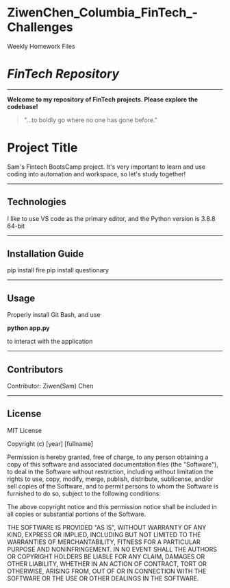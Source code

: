 # ZiwenChen_Columbia_FinTech_-Challenges
Weekly Homework Files

# *FinTech Repository* 
---

**Welcome to my repository of FinTech projects. Please explore the codebase!**

> "...to boldly go where no one has gone before."

# Project Title

Sam's Fintech BootsCamp project. It's very important to learn and use coding into automation and workspace, so let's study together!


---

## Technologies

I like to use VS code as the primary editor, and the Python version is 3.8.8 64-bit

---

## Installation Guide

pip install fire
pip install questionary

---

## Usage

Properly install Git Bash, and use 

**python app.py** 

to interact with the application

---

## Contributors

Contributor: Ziwen(Sam) Chen

---

## License

MIT License

Copyright (c) [year] [fullname]

Permission is hereby granted, free of charge, to any person obtaining a copy
of this software and associated documentation files (the "Software"), to deal
in the Software without restriction, including without limitation the rights
to use, copy, modify, merge, publish, distribute, sublicense, and/or sell
copies of the Software, and to permit persons to whom the Software is
furnished to do so, subject to the following conditions:

The above copyright notice and this permission notice shall be included in all
copies or substantial portions of the Software.

THE SOFTWARE IS PROVIDED "AS IS", WITHOUT WARRANTY OF ANY KIND, EXPRESS OR
IMPLIED, INCLUDING BUT NOT LIMITED TO THE WARRANTIES OF MERCHANTABILITY,
FITNESS FOR A PARTICULAR PURPOSE AND NONINFRINGEMENT. IN NO EVENT SHALL THE
AUTHORS OR COPYRIGHT HOLDERS BE LIABLE FOR ANY CLAIM, DAMAGES OR OTHER
LIABILITY, WHETHER IN AN ACTION OF CONTRACT, TORT OR OTHERWISE, ARISING FROM,
OUT OF OR IN CONNECTION WITH THE SOFTWARE OR THE USE OR OTHER DEALINGS IN THE
SOFTWARE.